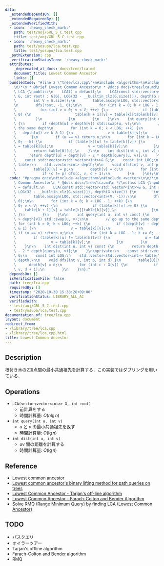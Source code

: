 ```yaml
---
data:
  _extendedDependsOn: []
  _extendedRequiredBy: []
  _extendedVerifiedWith:
  - icon: ':heavy_check_mark:'
    path: test/aoj/GRL_5_C.test.cpp
    title: test/aoj/GRL_5_C.test.cpp
  - icon: ':heavy_check_mark:'
    path: test/yosupo/lca.test.cpp
    title: test/yosupo/lca.test.cpp
  _pathExtension: cpp
  _verificationStatusIcon: ':heavy_check_mark:'
  attributes:
    _deprecated_at_docs: docs/tree/lca.md
    document_title: Lowest Common Ancestor
    links: []
  bundledCode: "#line 2 \"tree/lca.cpp\"\n#include <algorithm>\n#include <vector>\n\
    \n/*\n * @brief Lowest Common Ancestor\n * @docs docs/tree/lca.md\n */\nclass\
    \ LCA {\npublic:\n    LCA() = default;\n    LCA(const std::vector<std::vector<int>>&\
    \ G, int root) : G(G), LOG(32 - __builtin_clz(G.size())), depth(G.size()) {\n\
    \        int V = G.size();\n        table.assign(LOG, std::vector<int>(V, -1));\n\
    \n        dfs(root, -1, 0);\n\n        for (int k = 0; k < LOG - 1; ++k) {\n \
    \           for (int v = 0; v < V; ++v) {\n                if (table[k][v] >=\
    \ 0) {\n                    table[k + 1][v] = table[k][table[k][v]];\n       \
    \         }\n            }\n        }\n    }\n\n    int query(int u, int v) const\
    \ {\n        if (depth[u] > depth[v]) std::swap(u, v);\n\n        // go up to\
    \ the same depth\n        for (int k = 0; k < LOG; ++k) {\n            if ((depth[v]\
    \ - depth[u]) >> k & 1) {\n                v = table[k][v];\n            }\n \
    \       }\n        if (u == v) return u;\n\n        for (int k = LOG - 1; k >=\
    \ 0; --k) {\n            if (table[k][u] != table[k][v]) {\n                u\
    \ = table[k][u];\n                v = table[k][v];\n            }\n        }\n\
    \        return table[0][u];\n    }\n\n    int dist(int u, int v) const {\n  \
    \      return depth[u] + depth[v] - 2 * depth[query(u, v)];\n    }\n\nprivate:\n\
    \    const std::vector<std::vector<int>>& G;\n    const int LOG;\n    std::vector<std::vector<int>>\
    \ table;\n    std::vector<int> depth;\n\n    void dfs(int v, int p, int d) {\n\
    \        table[0][v] = p;\n        depth[v] = d;\n        for (int c : G[v]) {\n\
    \            if (c != p) dfs(c, v, d + 1);\n        }\n    }\n};\n"
  code: "#pragma once\n#include <algorithm>\n#include <vector>\n\n/*\n * @brief Lowest\
    \ Common Ancestor\n * @docs docs/tree/lca.md\n */\nclass LCA {\npublic:\n    LCA()\
    \ = default;\n    LCA(const std::vector<std::vector<int>>& G, int root) : G(G),\
    \ LOG(32 - __builtin_clz(G.size())), depth(G.size()) {\n        int V = G.size();\n\
    \        table.assign(LOG, std::vector<int>(V, -1));\n\n        dfs(root, -1,\
    \ 0);\n\n        for (int k = 0; k < LOG - 1; ++k) {\n            for (int v =\
    \ 0; v < V; ++v) {\n                if (table[k][v] >= 0) {\n                \
    \    table[k + 1][v] = table[k][table[k][v]];\n                }\n           \
    \ }\n        }\n    }\n\n    int query(int u, int v) const {\n        if (depth[u]\
    \ > depth[v]) std::swap(u, v);\n\n        // go up to the same depth\n       \
    \ for (int k = 0; k < LOG; ++k) {\n            if ((depth[v] - depth[u]) >> k\
    \ & 1) {\n                v = table[k][v];\n            }\n        }\n       \
    \ if (u == v) return u;\n\n        for (int k = LOG - 1; k >= 0; --k) {\n    \
    \        if (table[k][u] != table[k][v]) {\n                u = table[k][u];\n\
    \                v = table[k][v];\n            }\n        }\n        return table[0][u];\n\
    \    }\n\n    int dist(int u, int v) const {\n        return depth[u] + depth[v]\
    \ - 2 * depth[query(u, v)];\n    }\n\nprivate:\n    const std::vector<std::vector<int>>&\
    \ G;\n    const int LOG;\n    std::vector<std::vector<int>> table;\n    std::vector<int>\
    \ depth;\n\n    void dfs(int v, int p, int d) {\n        table[0][v] = p;\n  \
    \      depth[v] = d;\n        for (int c : G[v]) {\n            if (c != p) dfs(c,\
    \ v, d + 1);\n        }\n    }\n};"
  dependsOn: []
  isVerificationFile: false
  path: tree/lca.cpp
  requiredBy: []
  timestamp: '2020-10-30 15:38:28+09:00'
  verificationStatus: LIBRARY_ALL_AC
  verifiedWith:
  - test/aoj/GRL_5_C.test.cpp
  - test/yosupo/lca.test.cpp
documentation_of: tree/lca.cpp
layout: document
redirect_from:
- /library/tree/lca.cpp
- /library/tree/lca.cpp.html
title: Lowest Common Ancestor
---
```

## Description

根付き木の2頂点間の最小共通祖先を計算する．この実装ではダブリングを用いている．

## Operations

- `LCA(vector<vector<int>> G, int root)`
    - 前計算をする
    - 時間計算量: $O(n\lg n)$
- `int query(int u, int v)`
    - $u$ と $v$ の最小共通祖先を返す
    - 時間計算量: $O(\lg n)$
- `int dist(int u, int v)`
    - $uv$ 間の距離を計算する
    - 時間計算量: $O(\lg n)$

## Reference

- [Lowest common ancestor](https://en.wikipedia.org/wiki/Lowest_common_ancestor)
- [Lowest common ancestor's binary lifting method for path queries on trees](https://codeforces.com/blog/entry/22325)
- [Lowest Common Ancestor - Tarjan's off-line algorithm](https://cp-algorithms.com/graph/lca_tarjan.html)
- [Lowest Common Ancestor - Farach-Colton and Bender Algorithm](https://cp-algorithms.com/graph/lca_farachcoltonbender.html)
- [Solve RMQ (Range Minimum Query) by finding LCA (Lowest Common Ancestor)](https://cp-algorithms.com/graph/rmq_linear.html)

## TODO

- パスクエリ
- オイラーツアー
- Tarjan's offline algorithm
- Farach-Colton and Bender algorithm
- RMQ